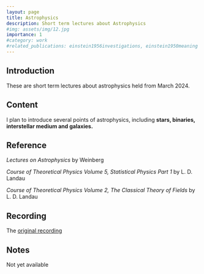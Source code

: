 ```yaml
---
layout: page
title: Astrophysics
description: Short term lectures about Astrophysics
#img: assets/img/12.jpg
importance: 1
#category: work
#related_publications: einstein1956investigations, einstein1950meaning
---
```


## Introduction

These are short term lectures about astrophysics held from March 2024.

## Content

I plan to introduce several points of astrophysics, including **stars, binaries, interstellar medium and galaxies.**

## Reference

*Lectures on Astrophysics* by Weinberg

*Course of Theoretical Physics Volume 5, Statistical Physics Part 1* by L. D. Landau 

*Course of Theoretical Physics Volume 2, The Classical Theory of Fields* by L. D. Landau

## Recording

The [original recording](https://www.youtube.com/playlist?list=PL3EsaoWcuTRLUYxIZJzMFnuVlOf5W_i1D)

## Notes
Not yet available